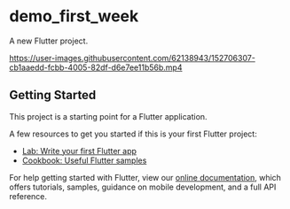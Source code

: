 # demo_first_week

A new Flutter project.



https://user-images.githubusercontent.com/62138943/152706307-cb1aaedd-fcbb-4005-82df-d6e7ee11b56b.mp4


## Getting Started

This project is a starting point for a Flutter application.

A few resources to get you started if this is your first Flutter project:

- [Lab: Write your first Flutter app](https://flutter.dev/docs/get-started/codelab)
- [Cookbook: Useful Flutter samples](https://flutter.dev/docs/cookbook)

For help getting started with Flutter, view our
[online documentation](https://flutter.dev/docs), which offers tutorials,
samples, guidance on mobile development, and a full API reference.
